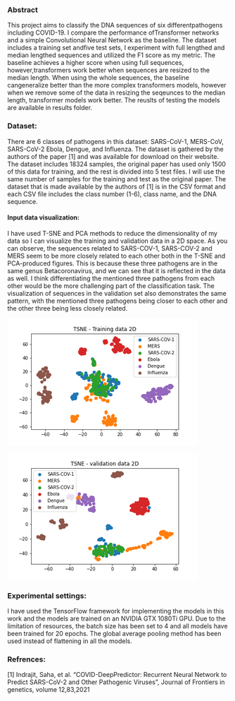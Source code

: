### Abstract
This project aims to classify the DNA sequences of six differentpathogens including COVID-19. I compare the performance ofTransformer networks and a simple Convolutional Neural Network as the baseline. The dataset includes a training set andfive test sets, I experiment with full lengthed and median lengthed sequences and utilized the F1 score as my metric. The baseline achieves a higher score when using full sequences, however,transformers work better when sequences are resized to the median length. When using the whole sequences, the baseline cangeneralize better than the more complex transformers models, however when we remove some of the data in resizing the seqeunces to the median length, transformer models work better. The reuslts of testing the models are available in results folder.

### Dataset:
There are 6 classes of pathogens in this dataset: SARS-CoV-1, MERS-CoV, SARS-CoV-2 Ebola, Dengue, and Influenza. The dataset is gathered by the authors of the paper [1] and was available for download on their website. The dataset includes 18324 samples, the original paper has used only 1500 of this data for training, and the rest is divided into 5 test files. I will use the same number of samples for the training and test as the original paper. The dataset that is made available by the authors of [1] is in the CSV format and each CSV file includes the class number (1-6), class name, and the DNA sequence. 

#### Input data visualization:
I have used T-SNE and PCA methods to reduce the dimensionality of my data so I can visualize the training and validation data in a 2D space. As you can observe, the sequences related to SARS-COV-1, SARS-COV-2 and MERS seem to be more closely related to each other both in the T-SNE and PCA-produced figures. This is because these three pathogens are in the same genus Betacoronavirus, and we can see that it is reflected in the data as well. I think differentiating the mentioned three pathogens from each other would be the more challenging part of the classification task. The visualization of sequences in the validation set also demonstrates the same pattern, with the mentioned three pathogens being closer to each other and the other three being less closely related.

![](data/tsne_train.png)

![](data/tsne_val.png)

### Experimental settings:
I have used the TensorFlow framework for implementing the models in this work and the models are trained on an NVIDIA GTX 1080Ti GPU. Due to the limitation of resources, the batch size has been set to 4 and all models have been trained for 20 epochs. The global average pooling method has been used instead of flattening in all the models.

### Refrences:
[1] Indrajit, Saha, et al. “COVID-DeepPredictor: Recurrent Neural Network to Predict SARS-CoV-2 and Other Pathogenic Viruses”, Journal of Frontiers in genetics, volume 12,83,2021
